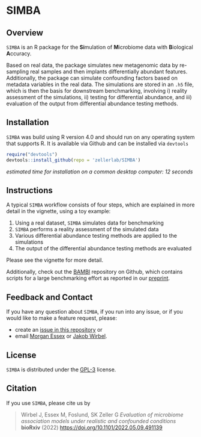 # SIMBA

## Overview

`SIMBA` is an R package for the **Si**mulation of **M**icrobiome data
with **B**iological **A**ccuracy.

Based on real data, the package simulates new metagenomic data by re-sampling
real samples and then implants differentially abundant features. Additionally,
the package can simulate confounding factors based on metadata variables in
the real data. The simulations are stored in an `.h5` file, which is then
the basis for downstream benchmarking, involving i) reality assessment of the
simulations, ii) testing for differential abundance, and iii) evaluation of
the output from differential abundance testing methods.

## Installation

`SIMBA` was build using R version 4.0 and should run on any operating system
that supports R. It is available via Github and can be installed via `devtools`

```R
require("devtools")
devtools::install_github(repo = 'zellerlab/SIMBA')
```

_estimated time for installation on a common desktop computer: 12 seconds_

## Instructions

A typical `SIMBA` workflow consists of four steps, which are explained in more
detail in the vignette, using a toy example:
1. Using a real dataset, `SIMBA` simulates data for benchmarking
2. `SIMBA` performs a reality assessment of the simulated data
3. Various differential abundance testing methods are applied to the simulations
4. The output of the differential abundance testing methods are evaluated

Please see the vignette for more detail.

Additionally, check out the [BAMBI](https://github.com/zellerlab/BAMBI)
repository on Github, which contains scripts for a large benchmarking effort
as reported in our [preprint](https://doi.org/10.1101/2022.05.09.491139).

## Feedback and Contact

If you have any question about `SIMBA`, if you run into any issue,
or if you would like to make a feature request, please:
- create an
[issue in this repository](https://github.com/zellerlab/SIMBA/issues/new) or
- email [Morgan Essex](mailto:Morgan.Essex@mdc-berlin.de) or
[Jakob Wirbel](mailto:jakob.wirbel@embl.de).

## License

`SIMBA` is distributed under the
[GPL-3](https://www.gnu.org/licenses/gpl-3.0.en.html) license.

## Citation

If you use `SIMBA`, please cite us by

> Wirbel J, Essex M, Foslund, SK Zeller G _Evaluation of microbiome
association models under realistic and confounded conditions_
**bioRxiv** (2022) https://doi.org/10.1101/2022.05.09.491139

